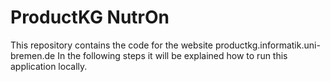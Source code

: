 # ProductKG NutrOn

This repository contains the code for the website productkg.informatik.uni-bremen.de
In the following steps it will be explained how to run this application locally.
